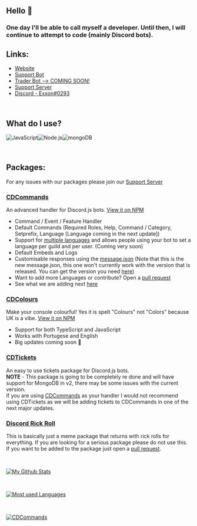 ## Hello 👋
### One day I'll be able to call myself a developer. Until then, I will continue to attempt to code (mainly Discord bots).

## Links:

- [Website](https://creativedevelopments.org)  
- [Support Bot](https://discord.com/oauth2/authorize?client_id=792590833467654166&permissions=2118118527&redirect_uri=https%3A%2F%2Fcreativedevelopments.org&response_type=code&scope=bot%20identify%20applications.commands)  
- [Trader Bot --> COMING SOON!](https://www.youtube.com/watch?v=dQw4w9WgXcQ)  
- [Support Server](https://discord.gg/jUNbV5u)  
- [Discord - Exxon#0293](https://creativedevelopments.org)  

<br>

## What do I use?

<img alt="JavaScript" src="https://img.shields.io/badge/-JavaScript-edb200?style=flat-square&logo=javascript&logoColor=white" /><img alt="Node.js" src="https://img.shields.io/badge/-Node.js-43853d?style=flat-square&logo=Node.js&logoColor=white" /><img alt="mongoDB" src="https://img.shields.io/badge/-mongoDB-4fb23f?style=flat-square&logo=mongodb&logoColor=white" />

<br>

## Packages:
For any issues with our packages please join our [Support Server](https://discord.gg/jUNbV5u)

### [CDCommands](https://npmjs.com/cdcommands)
An advanced handler for Discord.js bots. [View it on NPM](https://npmjs.com/cdcommands)

- Command / Event / Feature Handler
- Default Commands (Required Roles, Help, Command / Category, Setprefix, Language [Language coming in the next update])
- Support for [multiple languages](https://github.com/CreativeDevelopments/CDCommands/blob/main/SUPPORTED_LANGS.md) and allows people using your bot to set a language per guild and per user. (Coming very soon)
- Default Embeds and Logs
- Customisable responses using the [message.json](https://github.com/CreativeDevelopments/CDCommands/blob/main/src/Base/message.json) (Note that this is the new message.json, this one won't currently work with the version that is released. You can get the version you need [here](https://sourceb.in/PS5fAiFVYQ))
- Want to add more Languages or contribute? Open a [pull request](https://github.com/CreativeDevelopments/CDCommands)
- See what we are adding next [here](https://github.com/CreativeDevelopments/CDCommands/blob/main/TODO.md)

### [CDColours](https://npmjs.com/cdcolours)
Make your console colourful! Yes it is spelt "Colours" not "Colors" because UK is a vibe. [View it on NPM](https://npmjs.com/cdcolours)

- Support for both TypeScript and JavaScript
- Works with Portugese and English
- Big updates coming soon 👀

### [CDTickets](https://npmjs.com/cdtickets)
An easy to use tickets package for Discord.js bots.   
**NOTE** - This package is going to be completely re done and will have support for MongoDB in v2, there may be some issues with the current version.  
If you are using [CDCommands](https://npmjs.com/cdcommands) as your handler I would not recommend using CDTickets as we will be adding tickets to CDCommands in one of the next major updates.

### [Discord Rick Roll](https://npmjs.com/discord-rick-roll)
This is basically just a meme package that returns with rick rolls for everything. If you are looking for a serious package please do not use this.   
If you want to be added to the package just open a [pull request](https://github.com/Exxonnnnnn/discord-rick-roll).

<br>

[![My Github Stats](https://github-readme-stats.vercel.app/api?username=exxonnnnnn&count_private=true&show_icons=true&theme=algolia)](https://discord.gg/jUNbV5u)

<br>

[![Most used Languages](https://github-readme-stats.vercel.app/api/top-langs/?username=exxonnnnnn&layout=compact&theme=algolia)](https://npmjs.com/cdcommands)

<br>

[![CDCommands](https://github-readme-stats.vercel.app/api/pin/?username=creativedevelopments&repo=cdcommands&theme=algolia)](https://github.com/creativedevelopments/cdcommands)

<!--
**Exxonnnnnn/Exxonnnnnn** is a ✨ _special_ ✨ repository because its `README.md` (this file) appears on your GitHub profile.

Here are some ideas to get you started:

- 🔭 I’m currently working on ...
- 🌱 I’m currently learning ...
- 👯 I’m looking to collaborate on ...
- 🤔 I’m looking for help with ...
- 💬 Ask me about ...
- 📫 How to reach me: ...
- 😄 Pronouns: ...
- ⚡ Fun fact: ...
-->

